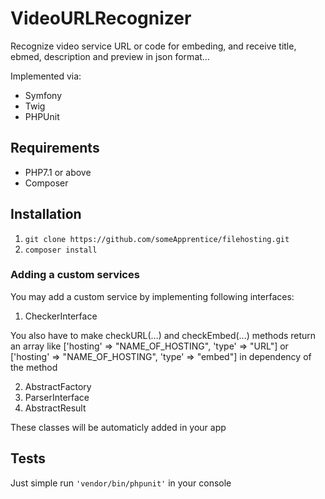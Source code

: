 # VideoURLRecognizer

Recognize video service URL or code for embeding, and receive title, ebmed, description and preview in json format...

Implemented via:
* Symfony
* Twig
* PHPUnit

## Requirements
* PHP7.1 or above
* Composer

## Installation
1. `git clone https://github.com/someApprentice/filehosting.git`
1. `composer install`

### Adding a custom services
You may add a custom service by implementing following interfaces:

1. CheckerInterface

You also have to make checkURL(...) and checkEmbed(...) methods return an array like ['hosting' => "NAME_OF_HOSTING", 'type' => "URL"] or ['hosting' => "NAME_OF_HOSTING", 'type' => "embed"] in dependency of the method 

2. AbstractFactory
3. ParserInterface
4. AbstractResult

These classes will be automaticly added in your app

## Tests
Just simple run `'vendor/bin/phpunit'` in your console
